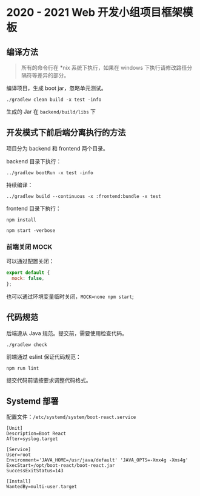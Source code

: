 # 2020 - 2021 Web 开发小组项目框架模板

## 编译方法

> 所有的命令行在 *nix 系统下执行，如果在 windows 下执行请修改路径分隔符等差异的部分。

编译项目，生成 boot jar，忽略单元测试。

````shell script
./gradlew clean build -x test -info
````

生成的 Jar 在 `backend/build/libs` 下

## 开发模式下前后端分离执行的方法

项目分为 backend 和 frontend 两个目录。

backend 目录下执行：

````shell script
../gradlew bootRun -x test -info
````

持续编译：

````
../gradlew build --continuous -x :frontend:bundle -x test
````

frontend 目录下执行：

````shell script
npm install

npm start -verbose
````

### 前端关闭 MOCK

可以通过配置关闭：

```javascript
export default {
  mock: false,
};
```

也可以通过环境变量临时关闭，`MOCK=none npm start`;

## 代码规范

后端遵从 Java 规范。提交前，需要使用检查代码。

````shell script
./gradlew check
````

前端通过 eslint 保证代码规范：

````shell script
npm run lint
````

提交代码前请按要求调整代码格式。

## Systemd 部署

配置文件：`/etc/systemd/system/boot-react.service`

```text
[Unit]
Description=Boot React
After=syslog.target

[Service]
User=root
Environment='JAVA_HOME=/usr/java/default' 'JAVA_OPTS=-Xmx4g -Xms4g'
ExecStart=/opt/boot-react/boot-react.jar
SuccessExitStatus=143

[Install]
WantedBy=multi-user.target
```
